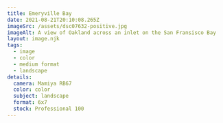 ```yaml
---
title: Emeryville Bay
date: 2021-08-21T20:10:08.265Z
imageSrc: /assets/dsc07632-positive.jpg
imageAlt: A view of Oakland across an inlet on the San Fransisco Bay
layout: image.njk
tags:
  - image
  - color
  - medium format
  - landscape
details:
  camera: Mamiya RB67
  color: color
  subject: landscape
  format: 6x7
  stock: Professional 100
---
```

